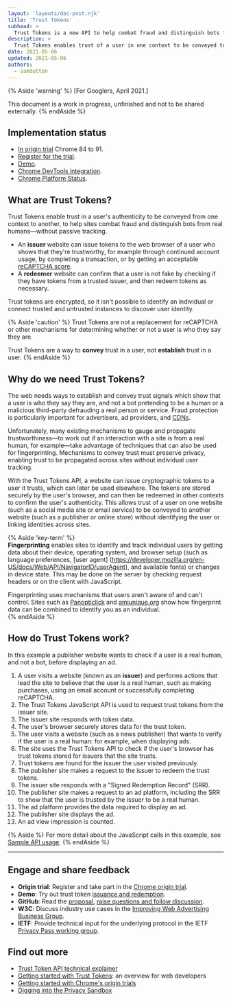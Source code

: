 ```yaml
---
layout: 'layouts/doc-post.njk'
title: 'Trust Tokens'
subhead: >
  Trust Tokens is a new API to help combat fraud and distinguish bots from real humans, without passive tracking.
description: >
  Trust Tokens enables trust of a user in one context to be conveyed to another context, without identifying the user or linking the two identities. The API enables an origin to issue cryptographic tokens to a user it trusts. The tokens are stored by the user's browser. The browser can then use the tokens in other contexts to evaluate the user's authenticity. 
date: 2021-05-06
updated: 2021-05-06
authors:
  - samdutton
---
```


{% Aside 'warning' %}
[For Googlers, April 2021.]

This document is a work in progress, unfinished and not to be shared externally.
{% endAside %}


## Implementation status

* [In origin trial](https://web.dev/origin-trials/) Chrome 84 to 91.
* [Register for the trial](https://developer.chrome.com/origintrials/#/view_trial/2479231594867458049).
* [Demo](https://trust-token-demo.glitch.me/).
* [Chrome DevTools integration](https://developers.google.com/web/updates/2021/01/devtools?utm_source=devtools#trust-token).
* [Chrome Platform Status](https://www.chromestatus.com/feature/5078049450098688).


## What are Trust Tokens?

Trust Tokens enable trust in a user's authenticity to be conveyed from one context to another, to 
help sites combat fraud and distinguish bots from real humans—without passive tracking.

* An **issuer** website can issue tokens to the web browser of a user who shows that they're
trustworthy, for example through continued account usage, by completing a transaction, or by getting
an acceptable [reCAPTCHA score](https://developers.google.com/recaptcha).
* A **redeemer** website can confirm that a user is not fake by checking if they have tokens from a
trusted issuer, and then redeem tokens as necessary.

Trust tokens are encrypted, so it isn't possible to identify an individual or connect trusted and 
untrusted instances to discover user identity.

{% Aside 'caution' %}
Trust Tokens are not a replacement for reCAPTCHA or other mechanisms for determining whether or not 
a user is who they say they are.

Trust Tokens are a way to **convey** trust in a user, not **establish** trust in a user. 
{% endAside %}


## Why do we need Trust Tokens?

The web needs ways to establish and convey trust signals which show that a user is who they say 
they are, and not a bot pretending to be a human or a malicious third-party defrauding a real person
or service. Fraud protection is particularly important for advertisers, ad providers, and 
[CDNs](https://www.cloudflare.com/en-gb/learning/cdn/what-is-a-cdn/).   

Unfortunately, many existing mechanisms to gauge and propagate trustworthiness—to work out if an 
interaction with a site is from a real human, for example—take advantage of techniques that can also 
be used for fingerprinting. Mechanisms to convey trust must preserve privacy, enabling trust to be 
propagated across sites without individual user tracking.

With the Trust Tokens API, a website can issue cryptographic tokens to a user it trusts, which can 
later be used elsewhere. The tokens are stored securely by the user's browser, and can then be 
redeemed in other contexts to confirm the user's authenticity. This allows trust of a user on one 
website (such as a social media site or email service) to be conveyed to another website (such as a 
publisher or online store) without identifying the user or linking identities across sites.
  
{% Aside 'key-term' %}  
**Fingerprinting** enables sites to identify and track individual users by getting data about their
device, operating system, and browser setup (such as language preferences, [user agent]
(https://developer.mozilla.org/en-US/docs/Web/API/NavigatorID/userAgent), and available fonts) or 
changes in device state. This may be done on the server by checking request headers or on the client
with JavaScript.

Fingerprinting uses mechanisms that users aren't aware of and can't control. Sites such as 
[Panopticlick](https://panopticlick.eff.org/) and [amiunique.org](https://amiunique.org/) show how
fingerprint data can be combined to identify you as an individual.  
{% endAside %} 


## How do Trust Tokens work?

In this example a publisher website wants to check if a user is a real human, and not a bot, before displaying an ad.


1. A user visits a website (known as an **issuer**) and performs actions that lead the site to 
believe that the user is a real human, such as making purchases, using an email account or 
successfully completing reCAPTCHA.
1. The Trust Tokens JavaScript API is used to request trust tokens from the issuer site.
1. The issuer site responds with token data.
1. The user's browser securely stores data for the trust token.
1. The user visits a website (such as a news publisher) that wants to verify if the user is a real 
human: for example, when displaying ads.
1. The site uses the Trust Tokens API to check if the user's browser has trust tokens stored for 
issuers that the site trusts.
1. Trust tokens are found for the issuer the user visited previously.
1. The publisher site makes a request to the issuer to redeem the trust tokens.
1. The issuer site responds with a "Signed Redemption Record" (SRR).
1. The publisher site makes a request to an ad platform, including the SRR to show that the user is 
trusted by the issuer to be a real human.
1. The ad platform provides the data required to display an ad.
1. The publisher site displays the ad.
1. An ad view impression is counted.

{% Aside %}
For more detail about the JavaScript calls in this example, see [Sample API usage](https://web.dev/trust-tokens/#sample-api-usage).
{% endAside %}

---

## Engage and share feedback

* **Origin trial**: Register and take part in the [Chrome origin trial](https://developer.chrome.com/origintrials/#/view_trial/2479231594867458049).
* **Demo**: Try out trust token [issuance and redemption](https://trust-token-demo.glitch.me/).
* **GitHub**: Read the [proposal](https://github.com/WICG/trust-token-api), [raise questions and 
follow discussion](https://github.com/WICG/trust-token-api/issues).
* **W3C**: Discuss industry use cases in the [Improving Web Advertising Business&nbsp;Group](https://www.w3.org/community/web-adv/participants).
* **IETF**: Provide technical input for the underlying protocol in the IETF 
[Privacy&nbsp;Pass&nbsp;working group](https://datatracker.ietf.org/wg/privacypass/about/).


## Find out more

* [Trust Token API technical explainer](https://github.com/dvorak42/trust-token-api)
* [Getting started with Trust Tokens](https://web.dev/trust-tokens/): an overview for web developers
* [Getting started with Chrome's origin trials](https://web.dev/origin-trials)
* [Digging into the Privacy Sandbox](https://web.dev/digging-into-the-privacy-sandbox)


